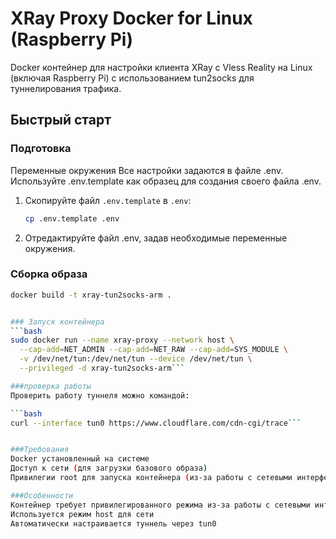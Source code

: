 # XRay Proxy Docker for Linux (Raspberry Pi)

Docker контейнер для настройки клиента XRay с Vless Reality на Linux (включая Raspberry Pi) с использованием tun2socks для туннелирования трафика.

## Быстрый старт
   
### Подготовка
Переменные окружения
Все настройки задаются в файле .env. Используйте .env.template как образец для создания своего файла .env.

1. Скопируйте файл `.env.template` в `.env`:
   ```bash
   cp .env.template .env

2. Отредактируйте файл .env, задав необходимые переменные окружения.

### Сборка образа
```bash
docker build -t xray-tun2socks-arm .


### Запуск контейнера
```bash
sudo docker run --name xray-proxy --network host \
  --cap-add=NET_ADMIN --cap-add=NET_RAW --cap-add=SYS_MODULE \
  -v /dev/net/tun:/dev/net/tun --device /dev/net/tun \
  --privileged -d xray-tun2socks-arm```

###проверка работы
Проверить работу туннеля можно командой:

```bash
curl --interface tun0 https://www.cloudflare.com/cdn-cgi/trace```


###Требования
Docker установленный на системе
Доступ к сети (для загрузки базового образа)
Привилегии root для запуска контейнера (из-за работы с сетевыми интерфейсами)

###Особенности
Контейнер требует привилегированного режима из-за работы с сетевыми интерфейсами
Используется режим host для сети
Автоматически настраивается туннель через tun0



